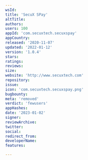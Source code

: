 ```yaml
---
wsId: 
title: 'SecuX SPay'
altTitle: 
authors: 
users: 100
appId: 'com.secuxtech.secuxspay'
appCountry: 
released: '2020-11-07'
updated: '2022-01-12'
version: '1.0.4'
stars: 
ratings: 
reviews: 
size: 
website: 'http://www.secuxtech.com'
repository: 
issue: 
icon: 'com.secuxtech.secuxspay.png'
bugbounty: 
meta: 'removed'
verdict: 'fewusers'
appHashes: 
date: '2023-01-02'
signer: 
reviewArchive: 
twitter: 
social: 
redirect_from: 
developerName: 
features: 

---
```


